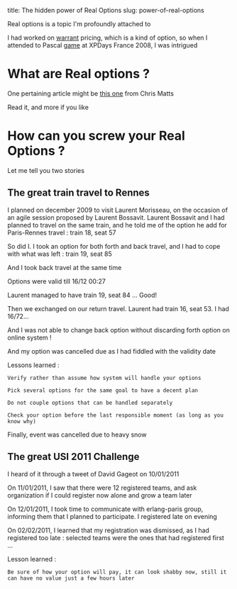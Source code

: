 title: The hidden power of Real Options
slug: power-of-real-options

Real options is a topic I'm profoundly attached to

I had worked on [warrant](http://en.wikipedia.org/wiki/Warrant_(finance)) pricing, which is a kind of option, so when I attended to Pascal [game](http://www.agilecoach.net/coach-tools/real-options-space-game/) at XPDays France 2008, I was intrigued

What are Real options ?
=======================
One pertaining article might be [this one](http://decision-coach.com/lean-and-real-options/) from Chris Matts

Read it, and more if you like

How can you screw your Real Options ?
=====================================
Let me tell you two stories

The great train travel to Rennes
--------------------------------
I planned on december 2009 to visit Laurent Morisseau, on the occasion of an agile session proposed by Laurent Bossavit.
Laurent Bossavit and I had planned to travel on the same train, and he told me of the option he add for Paris-Rennes travel : train 18, seat 57

So did I. I took an option for both forth and back travel, and I had to cope with what was left : train 19, seat 85

And I took back travel at the same time

Options were valid till 16/12 00:27

Laurent managed to have train 19, seat 84 ... Good!

Then we exchanged on our return travel. Laurent had train 16, seat 53. I had 16/72...

And I was not able to change back option without discarding forth option on online system !

And my option was cancelled due as I had fiddled with the validity date

Lessons learned :
    
    Verify rather than assume how system will handle your options
    
    Pick several options for the same goal to have a decent plan
    
    Do not couple options that can be handled separately
    
    Check your option before the last responsible moment (as long as you know why)

Finally, event was cancelled due to heavy snow

The great USI 2011 Challenge
----------------------------
I heard of it through a tweet of David Gageot on 10/01/2011

On 11/01/2011, I saw that there were 12 registered teams, and ask organization if I could register now alone and grow a team later

On 12/01/2011, I took time to communicate with erlang-paris group, informing them that I planned to participate. I registered late on evening

On 02/02/2011, I learned that my registration was dismissed, as I had registered too late : selected teams were the ones that had registered first ...


Lesson learned :
  
    Be sure of how your option will pay, it can look shabby now, still it can have no value just a few hours later
